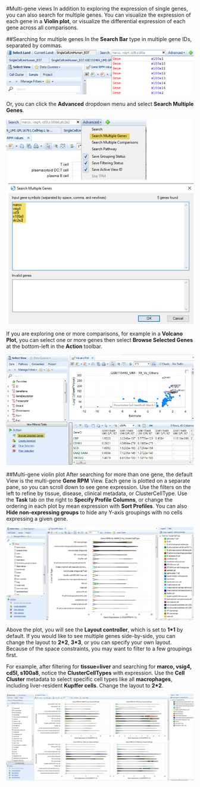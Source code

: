 #Multi-gene views
In addition to exploring the expression of single genes, you can also search for multiple genes. You can visualize the expression of each gene in a **Violin plot**, or visualize the differential expression of each gene across all comparisons.

##Searching for multiple genes
In the **Search Bar** type in multiple gene IDs, separated by commas.
![](images/SearchMultipleGenes.png)

Or, you can click the **Advanced** dropdown menu and select **Search Multiple Genes**.

![](images/SearchMultipleGenesDialog.png)

If you are exploring one or more comparisons, for example in a **Volcano Plot**, you can select one or more genes then select **Browse Selected Genes** at the bottom-left in the **Action** toolbar.

![](images/BrowseSelectedGenes.png)

##Multi-gene violin plot
After searching for more than one gene, the default View is the multi-gene **Gene RPM** View. Each gene is plotted on a separate pane, so you can scroll down to see gene expression. Use the filters on the left to refine by tissue, disease, clinical metadata, or ClusterCellType. Use the **Task** tab on the right to **Specify Profile Columns**, or change the ordering in each plot by mean expression with **Sort Profiles**. You can also **Hide non-expressing groups** to hide any Y-axis groupings with no cells expressing a given gene.

![](images/MultigeneViolin.png)

Above the plot, you will see the **Layout controller**, which is set to **1*1** by default. If you would like to see multiple genes side-by-side, you can change the layout to **2*2**, **3*3**, or you can specify your own layout. Because of the space constraints, you may want to filter to a few groupings first.

For example, after filtering for **tissue=liver** and searching for **marco, vsig4, cd5l, s100a8**, notice the **ClusterCellTypes** with expression. Use the **Cell Cluster** metadata to select specific cell types like all **macrophages**, including liver-resident **Kupffer cells**. Change the layout to **2*2**.

![](images/MultigeneViolin_2x2.png)
